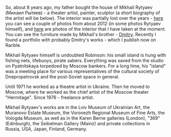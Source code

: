   So, about 8 years ago, my father bought the house of Mikhail Rytyaev (Михаил Рытяев) - a theater artist, painter, sculptor (a short biography of the artist will be below). The interior was partially lost over the years - [here](https://ibb.co/album/bFBHpm) you can see a couple of photos from about 2012 (in some photos Rytyaev himself), and [here](https://ibb.co/album/tM4PCT) are photos of the interior that I have taken at the moment. You can see the furniture made by Mikhail's brother - [Dmitry]( https://www.instagram.com/woodinhands). Recently I found a portfolio with probably Dmitry's works - which I publish now on Rarible.

  Mikhail Rytyaev himself is undoubted Robinson: his small island is hung with fishing nets, lifebuoys, pirate sabers. Everything was saved from the studio on Pyatnitskaya torpedoed by Moscow bankers. For a long time, his "island" was a meeting place for various representatives of the cultural society of Dnepropetrovsk and the post-Soviet space in general.

  Until 1971 he worked as a theatre artist in Ukraine. Then he moved to Moscow, where he worked as the chief artist of the Moscow theater "Hermitage".
Since 1976 - freelance artist.

  Mikhail Rytyaev's works are in the Lviv Museum of Ukrainian Art, the Muranovo Estate Museum, the Voronezh Regional Museum of Fine Arts, the Vologda Museum, as well as in the Karen Berne galleries (London), "369" (Edinburgh), the Seibelman Gallery (Mainz) and private collections in Russia, USA, Japan, Finland, Germany.
